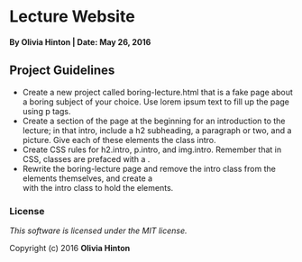 # Lecture Website

#### By Olivia Hinton | Date: May 26, 2016

## Project Guidelines

* Create a new project called boring-lecture.html that is a fake page about a boring subject of your choice. Use lorem ipsum text to fill up the page using p tags.
* Create a section of the page at the beginning for an introduction to the lecture; in that intro, include a h2 subheading, a paragraph or two, and a picture. Give each of these elements the class intro.
* Create CSS rules for h2.intro, p.intro, and img.intro. Remember that in CSS, classes are prefaced with a .
* Rewrite the boring-lecture page and remove the intro class from the elements themselves, and create a <div> with the intro class to hold the elements.

### License

*This software is licensed under the MIT license.*

Copyright (c) 2016 **Olivia Hinton**
